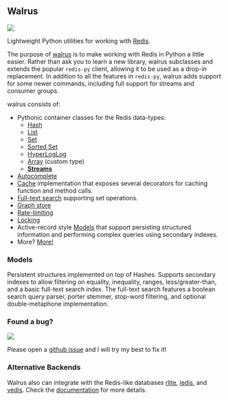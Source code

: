 ## Walrus

![](http://media.charlesleifer.com/blog/photos/walrus-logo-0.png)

Lightweight Python utilities for working with [Redis](http://redis.io).

The purpose of [walrus](https://github.com/coleifer/walrus) is to make working
with Redis in Python a little easier. Rather than ask you to learn a new
library, walrus subclasses and extends the popular `redis-py` client, allowing
it to be used as a drop-in replacement. In addition to all the features in
`redis-py`, walrus adds support for some newer commands, including full support
for streams and consumer groups.

walrus consists of:

* Pythonic container classes for the Redis data-types:
    * [Hash](https://walrus.readthedocs.io/en/latest/containers.html#hashes)
    * [List](https://walrus.readthedocs.io/en/latest/containers.html#lists)
    * [Set](https://walrus.readthedocs.io/en/latest/containers.html#sets)
    * [Sorted Set](https://walrus.readthedocs.io/en/latest/containers.html#sorted-sets-zset)
    * [HyperLogLog](https://walrus.readthedocs.io/en/latest/containers.html#hyperloglog)
    * [Array](https://walrus.readthedocs.io/en/latest/containers.html#arrays) (custom type)
    * [**Streams**](https://walrus.readthedocs.io/en/latest/streams.html)
* [Autocomplete](https://walrus.readthedocs.io/en/latest/autocomplete.html)
* [Cache](https://walrus.readthedocs.io/en/latest/cache.html) implementation that exposes several decorators for caching function and method calls.
* [Full-text search](https://walrus.readthedocs.io/en/latest/full-text-search.html) supporting set operations.
* [Graph store](https://walrus.readthedocs.io/en/latest/graph.html)
* [Rate-limiting](https://walrus.readthedocs.io/en/latest/rate-limit.html)
* [Locking](https://walrus.readthedocs.io/en/latest/api.html#walrus.Lock)
* Active-record style [Models](https://walrus.readthedocs.io/en/latest/models.html) that support persisting structured information and performing complex queries using secondary indexes.
* More? [More!](https://walrus.readthedocs.io)

### Models

Persistent structures implemented on top of Hashes. Supports secondary indexes to allow filtering on equality, inequality, ranges, less/greater-than, and a basic full-text search index. The full-text search features a boolean search query parser, porter stemmer, stop-word filtering, and optional double-metaphone implementation.

### Found a bug?

![](http://media.charlesleifer.com/blog/photos/p1420743625.21.png)

Please open a [github issue](https://github.com/coleifer/walrus/issues/new) and I will try my best to fix it!

### Alternative Backends

Walrus also can integrate with the Redis-like databases [rlite](https://github.com/seppo0010/rlite), [ledis](http://ledisdb.com/), and [vedis](http://vedis.symisc.net). Check the [documentation](https://walrus.readthedocs.io/en/latest/alt-backends.html) for more details.
